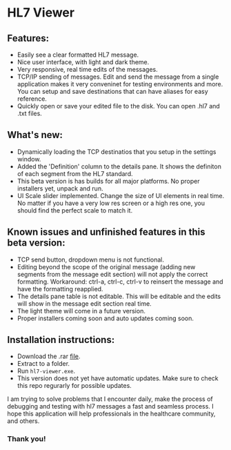 # HL7 Viewer


## Features:

* Easily see a clear formatted HL7 message.
* Nice user interface, with light and dark theme.
* Very responsive, real time edits of the messages.
* TCP/IP sending of messages. Edit and send the message from a single application makes it very conveninet
for testing environments and more. You can setup and save destinations that can have aliases for easy 
reference.
* Quickly open or save your edited file to the disk. You can open .hl7 and .txt files. 

## What's new:

* Dynamically loading the TCP destinatios that you setup in the settings window.
* Added the 'Definition' column to the details pane. It shows the definiton of each segment from the HL7 standard.
* This beta version is has builds for all major platforms. No proper installers yet, unpack and run. 
* UI Scale slider implemented. Change the size of UI elements in real time. No matter if you have a very low res 
screen or a high res one, you should find the perfect scale to match it. 

## Known issues and unfinished features in this beta version:

* TCP send button, dropdown menu is not functional.
* Editing beyond the scope of the original message (adding new segments from the message edit section) 
will not apply the correct formatting. Workaround: ctrl-a, ctrl-c, ctrl-v to reinsert the message and
have the formatting reapplied.
* The details pane table is not editable. This will be editable and the edits will show in the message 
edit section real time.
* The light theme will come in a future version.
* Proper installers coming soon and auto updates coming soon. 

## Installation instructions:

* Download the .rar [file](./packages/).
* Extract to a folder.
* Run `hl7-viewer.exe`.
* This version does not yet have automatic updates. Make sure to check this repo regurarly for 
possible updates.


I am trying to solve problems that I encounter daily, make the process of debugging and testing 
with hl7 messages a fast and seamless process. I hope this application will help professionals 
in the healthcare community, and others.

### Thank you!

